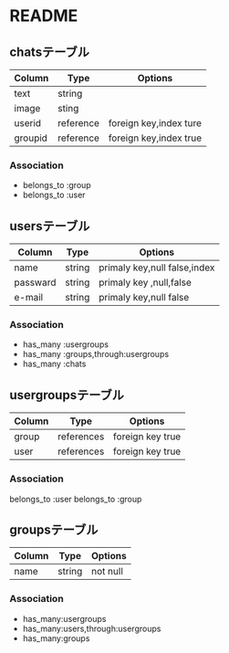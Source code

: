 # README
## chatsテーブル
|Column|Type|Options|
|------|----|-------|
|text  |string|     |
|image |sting|      |
|userid|reference|foreign key,index ture|
|groupid|reference|foreign key,index true|

### Association
- belongs_to :group
- belongs_to :user

## usersテーブル
|Column|Type|Options|
|------|----|-------|
|name  |string|primaly key,null false,index|
|passward|string|primaly key ,null,false|
|e-mail|string|primaly key,null false|

### Association
- has_many :usergroups
- has_many :groups,through:usergroups
- has_many :chats


## usergroupsテーブル
|Column         |Type      |Options         |
|--------------|----------|----------------|
|group         |references |foreign key true|
|user          |references |foreign key true|

### Association
 belongs_to :user
 belongs_to :group


## groupsテーブル
|Column|Type|Options|
|-----|------|--------|
|name |string|not null|

### Association
- has_many:usergroups
- has_many:users,through:usergroups
- has_many:groups
